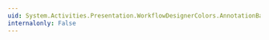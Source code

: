 ```yaml
---
uid: System.Activities.Presentation.WorkflowDesignerColors.AnnotationBackgroundGradientBeginColorKey
internalonly: False
---
```

